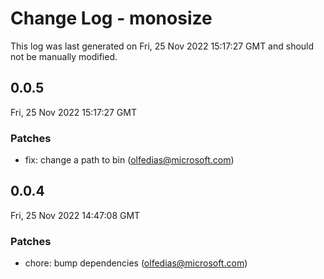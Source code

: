 # Change Log - monosize

This log was last generated on Fri, 25 Nov 2022 15:17:27 GMT and should not be manually modified.

<!-- Start content -->

## 0.0.5

Fri, 25 Nov 2022 15:17:27 GMT

### Patches

- fix: change a path to bin (olfedias@microsoft.com)

## 0.0.4

Fri, 25 Nov 2022 14:47:08 GMT

### Patches

- chore: bump dependencies (olfedias@microsoft.com)
